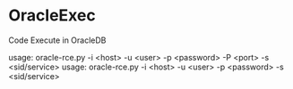 # OracleExec
Code Execute in OracleDB

usage: oracle-rce.py -i &lt;host&gt; -u &lt;user&gt; -p &lt;password&gt; -P &lt;port&gt; -s &lt;sid/service&gt; 
usage: oracle-rce.py -i &lt;host&gt; -u &lt;user&gt; -p &lt;password&gt; -s &lt;sid/service&gt; 
